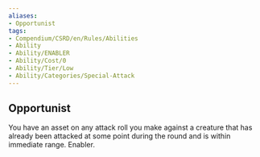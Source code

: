 ```yaml
---
aliases:
- Opportunist
tags:
- Compendium/CSRD/en/Rules/Abilities
- Ability
- Ability/ENABLER
- Ability/Cost/0
- Ability/Tier/Low
- Ability/Categories/Special-Attack
---
```


  
## Opportunist  
You have an asset on any attack roll you make against a creature that has already been attacked at some point during the round and is within immediate range. Enabler.